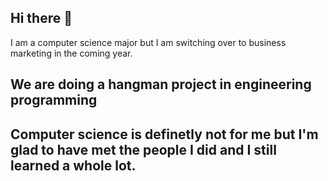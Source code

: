 ## Hi there 👋
I am a computer science major but I am switching over to business marketing in the coming year. 
## We are doing a hangman project in engineering programming 
## Computer science is definetly not for me but I'm glad to have met the people I did and I still learned a whole lot. 
<!--
**fw207223/fw207223** is a ✨ _special_ ✨ repository because its `README.md` (this file) appears on your GitHub profile.

Here are some ideas to get you started:

- 🔭 I’m currently working on ...
- 🌱 I’m currently learning ...
- 👯 I’m looking to collaborate on ...
- 🤔 I’m looking for help with ...
- 💬 Ask me about ...
- 📫 How to reach me: ...
- 😄 Pronouns: ...
- ⚡ Fun fact: ...
-->
